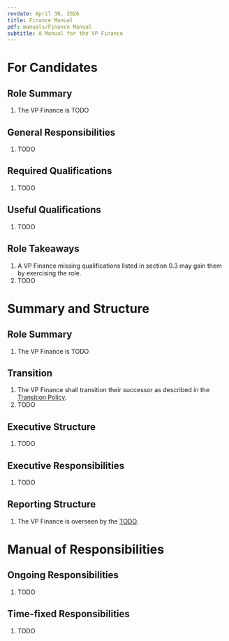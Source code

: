 ```yaml
---
revdate: April 30, 2026
title: Finance Manual
pdf: manuals/Finance Manual
subtitle: A Manual for the VP Finance
---
```


# For Candidates

## Role Summary
1. The VP Finance is TODO

## General Responsibilities
1. TODO

## Required Qualifications
1. TODO

## Useful Qualifications
1. TODO

## Role Takeaways
1. A VP Finance missing qualifications listed in section 0.3 may gain them by exercising the role.
1. TODO

# Summary and Structure

## Role Summary
1. The VP Finance is TODO

## Transition
1. The VP Finance shall transition their successor as described in the [Transition Policy](../policies/transition-policy.md).
1. TODO

## Executive Structure
1. TODO

## Executive Responsibilities
1. TODO

## Reporting Structure
1. The VP Finance is overseen by the [TODO](TODO-manual.md).

# Manual of Responsibilities

## Ongoing Responsibilities
1. TODO

## Time-fixed Responsibilities
1. TODO
